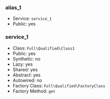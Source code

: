 ### alias_1

- Service: `service_1`
- Public: yes

### service_1

- Class: `Full\Qualified\Class1`
- Public: yes
- Synthetic: no
- Lazy: yes
- Shared: yes
- Abstract: yes
- Autowired: no
- Factory Class: `Full\Qualified\FactoryClass`
- Factory Method: `get`
